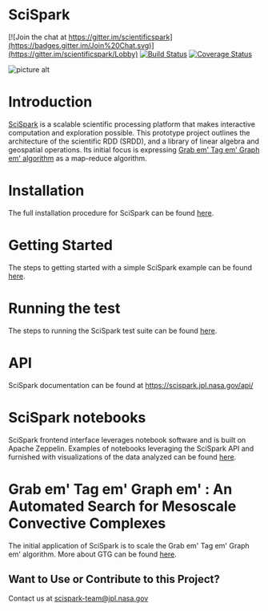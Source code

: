 SciSpark
====

[![Join the chat at https://gitter.im/scientificspark](https://badges.gitter.im/Join%20Chat.svg)](https://gitter.im/scientificspark/Lobby)
[![Build Status](https://travis-ci.org/SciSpark/SciSpark.svg?branch=master)](https://travis-ci.org/SciSpark/SciSpark)
[![Coverage Status](https://coveralls.io/repos/github/SciSpark/SciSpark/badge.svg?branch=master)](https://coveralls.io/github/SciSpark/SciSpark?branch=master)

![picture alt](http://image.slidesharecdn.com/jljkdhlxtlgwcyboil6n-signature-c9af2d5a7f730d5a4779821a7bd1f0333657fd7c0430ac7965a5576c08924b8a-poli-150624001008-lva1-app6891/95/spark-at-nasajplchris-mattmann-nasajpl-29-638.jpg?cb=1435104721)

# Introduction

[SciSpark](http://esto.nasa.gov/forum/estf2015/presentations/Mattmann_S1P8_ESTF2015.pdf) is a scalable scientific processing platform that makes interactive computation and exploration possible. This prototype project outlines the architecture of the scientific RDD (SRDD), and a library of linear algebra and geospatial operations. Its initial focus is expressing [Grab em' Tag em' Graph em' algorithm](https://github.com/kwhitehall/grab-tag-graph) as a map-reduce algorithm. 

# Installation

The full installation procedure for SciSpark can be found [here](https://github.com/SciSpark/SciSpark/wiki/2.-Installation).


# Getting Started

The steps to getting started with a simple SciSpark example can be found [here](https://github.com/SciSpark/SciSpark/wiki/3.-Getting-Started).

# Running the test

The steps to running the SciSpark test suite can be found [here](https://github.com/SciSpark/SciSpark/wiki/4.-Running-the-Tests).

# API
SciSpark documentation can be found at https://scispark.jpl.nasa.gov/api/

# SciSpark notebooks
SciSpark frontend interface leverages notebook software and is built on Apache Zeppelin. Examples of notebooks leveraging the SciSpark API and furnished with visualizations of the data analyzed can be found [here](https://github.com/SciSpark/scispark_zeppelin_notebooks).

# Grab em' Tag em' Graph em' : An Automated Search for Mesoscale Convective Complexes

The initial application of SciSpark is to scale the Grab em' Tag em' Graph em' algorithm.
More about GTG can be found [here](https://github.com/SciSpark/SciSpark/wiki/5.-Grab-em'-Tag-em'-Graph-em').

## Want to Use or Contribute to this Project?
Contact us at [scispark-team@jpl.nasa.gov](mailto:scispark-team@jpl.nasa.gov)
